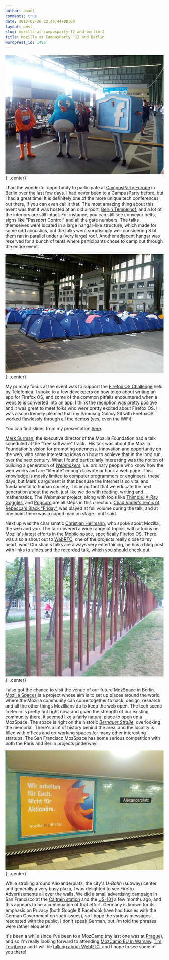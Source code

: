 ```yaml
---
author: anant
comments: true
date: 2012-08-26 22:49:44+00:00
layout: post
slug: mozilla-at-campusparty-12-and-berlin-2
title: Mozilla at CampusParty '12 and Berlin
wordpress_id: 1495
---
```


![Campus Party Social Mascots](/images/2012/campus-party-tweet.jpg)
{: .center}

I had the wonderful opportunity to participate at [CampusParty Europe](https://www.campus-party.eu/2012/index.html) in Berlin over the last few days. I had never been to a CampusParty before, but I had a great time! It is definitely one of the more unique tech conferences out there, if you can even call it that. The most amazing thing about this event was that it was hosted at an old airport, [Berlin Tempelhof](http://en.wikipedia.org/wiki/Berlin_Tempelhof_Airport), and a lot of the interiors are still intact. For instance, you can still see conveyor belts, signs like "Passport Control" and all the gate numbers. The talks themselves were located in a large hangar-like structure, which made for some odd acoustics, but the talks went surprisingly well considering 8 of them ran in parallel under a (very large) roof. Another adjacent hangar was reserved for a bunch of tents where participants chose to camp out through the entire event.

![Campus Party Tents](/images/2012/campus-party-tents.jpg)
{: .center}

My primary focus at the event was to support the [Firefox OS Challenge](http://www.campus-labs.com/webapp/reto/ver/FirefoxOSChallenge) held by Telefonica. I spoke to a few developers on how to go about writing an app for Firefox OS, and some of the common pitfalls encountered when a website is converted into an app. I think the reception was pretty positive and it was great to meet folks who were pretty excited about Firefox OS. I was also extremely pleased that my Samusng Galaxy SII with FirefoxOS worked flawlessly through all the demos (yes, even the WiFi)!

You can find slides from my presentation [here](http://proness.kix.in/talks/campus12-apps.pdf).

[Mark Surman](http://commonspace.wordpress.com/), the executive director of the Mozilla Foundation had a talk scheduled at the "free software" track.  His talk was about the Mozilla Foundation's vision for promoting openness, innovation and opportunity on the web, with some interesting ideas on how to achieve that in the long run, over the next century. What I found particularly interesting was the notion of building a generation of [_Webmakers_](http://www.mozilla.org/en-US/webmaker/), i.e. ordinary people who know how the web works and are "literate" enough to write or hack a web page. This knowledge is mostly limited to computer programmers or engineers  these days, but Mark's argument is that because the Internet is so vital and fundamental to human society, it is important that we educate the next generation about the web, just like we do with reading, writing and mathematics. The Webmaker project, along with tools like [Thimble](https://thimble.webmaker.org/en-US/), [X-Ray Goggles](http://hackasaurus.org/en-US/goggles/), and [Popcorn](http://mozillapopcorn.org/) are all steps in this direction. [Chad Vader's remix of Rebecca's Black "Friday"](http://www.youtube.com/watch?v=UPI6g_XG7ck) was played at full volume during the talk, and at one point there was a caped man on stage. 'nuff said.

Next up was the charismatic [Christian Heilmann](http://christianheilmann.com/), who spoke about Mozilla, the web and _you_. The talk covered a wide range of topics, with a focus on Mozilla's latest efforts in the Mobile space, specifically Firefox OS. There was also a shout out to [WebRTC](http://webrtc.org/), one of the projects really close to my heart, woo! Christian's talks are always very entertaining, he has a blog post with links to slides and the recorded talk, [which you should check out](http://christianheilmann.com/2012/08/25/mozilla-the-web-and-you-at-campus-party-europe/)!

![Copper Wall](/images/2012/copper-wall.jpg)
{: .center}

I also got the chance to visit the venue of our future MozSpace in Berlin. [Mozilla Spaces](http://www.mozilla.org/en-US/about/mozilla-spaces/) is a project whose aim is to set up places around the world where the Mozilla community can come together to hack, design, research and all the other things Mozillians do to keep the web open. The tech scene in Berlin is pretty hot right now, and given the strength of our existing community there, it seemed like a fairly natural place to open up a MozSpace. The space is right on the historic _[Bernauer Straße](http://en.wikipedia.org/wiki/Bernauer_Stra%C3%9Fe)_, overlooking the memorial. There's a lot of history behind the area, and the locality is filled with offices and co-working spaces for many other interesting startups. The San Francisco MozSpace has some serious competition with both the Paris and Berlin projects underway!

![Firefox in U-Bahn](/images/2012/u-bahn.jpg)
{: .center}

While strolling around Alexanderplatz, the city's _U-Bahn_ (subway) center and generally a very busy plaza, I was delighted to see Firefox Advertisements all over the walls. We did a small advertising campaign in San Francisco at the [Caltrain station](http://www.caltrain.com/about/doingbusiness/Advertising/trainads/Station_Saturation.html) and the [US-101](http://www.flickr.com/photos/fligtar/sets/72157626249531015/with/5569324504/) a few months ago, and this appears to be a continuation of that effort. Germany is known for its emphasis on Privacy (both Google & Facebook have had tussles with the German Government on such issues), so I hope the various messages resonated with the public. I don't speak German, but I'm told the phrases were rather eloquent!

It's been a while since I've been to a MozCamp (my last one was at [Prague](http://kix.in/2009/10/01/heading-to-prague/)), and so I'm really looking forward to attending [MozCamp EU in Warsaw](https://wiki.mozilla.org/MozCampEU2012). [Tim Terriberry](http://people.xiph.org/~tterribe/) and I will be [talking about WebRTC](https://wiki.mozilla.org/MozCampEU2012/WebRTC-demystified), and I hope to see some of you there!
